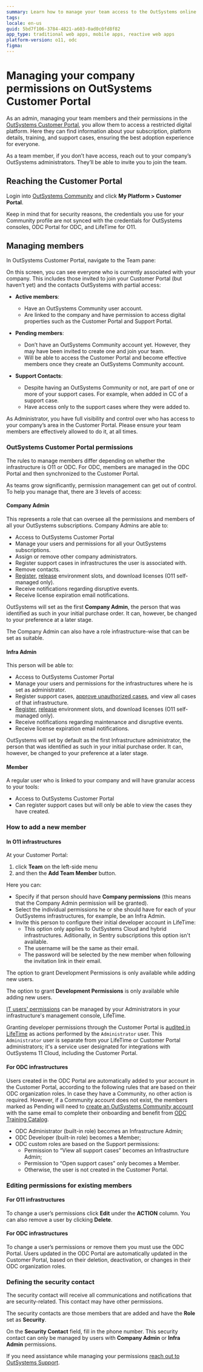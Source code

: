 ```yaml
---
summary: Learn how to manage your team access to the OutSystems online tools like Customer Portal, Support Portal and Licensing.
tags:
locale: en-us
guid: 5bd7f106-3784-4821-a603-0ad0c0fd8f82
app_type: traditional web apps, mobile apps, reactive web apps
platform-version: o11, odc
figma:
---
```


# Managing your company permissions on OutSystems Customer Portal

As an admin, managing your team members and their permissions in the [OutSystems Customer Portal](https://www.outsystems.com/csportal/Team), you allow them to access a restricted digital platform. Here they can find information about your subscription, platform details, training, and support cases, ensuring the best adoption experience for everyone.

As a team member, if you don’t have access, reach out to your company’s OutSystems administrators. They’ll be able to invite you to join the team.

## Reaching the Customer Portal

Login into [OutSystems Community](https://www.outsystems.com/community) and click **My Platform > Customer Portal**.

Keep in mind that for security reasons, the credentials you use for your Community profile are not synced with the credentials for OutSystems consoles, ODC Portal for ODC, and LifeTime for O11.

## Managing members

In OutSystems Customer Portal, navigate to the Team pane:

On this screen, you can see everyone who is currently associated with your company. This includes those invited to join your Customer Portal (but haven’t yet) and the contacts OutSystems with partial access:

* **Active members**:

    * Have an OutSystems Community user account.
    * Are linked to the company and have permission to access digital properties such as the Customer Portal and Support Portal.

* **Pending members**:

    * Don’t have an OutSystems Community  account yet. However, they may have been invited to create one and join your team.
    * Will be able to access the Customer Portal and become effective members once they create an OutSystems Community account.

* **Support Contacts**:

    * Despite having an OutSystems Community or not, are part of one or more of your support cases. For example, when added in CC of a support case.
    * Have access only to the support cases where they were added to.

As Administrator, you have full visibility and control over who has access to your company’s area in the Customer Portal. Please ensure your team members are effectively allowed to do it, at all times.

### OutSystems Customer Portal permissions 

The rules to manage members differ depending on whether the infrastructure is O11 or ODC. For ODC, members are managed in the ODC Portal and then synchronized to the Customer Portal.

As teams grow significantly, permission management can get out of control. To help you manage that, there are 3 levels of access:

#### Company Admin

This represents a role that can oversee all the permissions and members of all your OutSystems subscriptions. Company Admins are able to:

* Access to OutSystems Customer Portal
* Manage your users and permissions for all your OutSystems subscriptions.
* Assign or remove other company administrators.
* Register support cases in infrastructures the user is associated with.
* Remove contacts.
* [Register](https://success.outsystems.com/Support/Enterprise_Customers/Licensing/Manage_and_Upgrade/03_Get_a_license_file_for_an_environment#Registering_your_environment_(using_the_serial_number)), [release](https://success.outsystems.com/Support/Enterprise_Customers/Licensing/Manage_and_Upgrade/05_How_to_free_up_an_existing_environment_in_licensing) environment slots, and download licenses (O11 self-managed only).
* Receive notifications regarding disruptive events.
* Receive license expiration email notifications.

OutSystems will set as the first **Company Admin**, the person that was identified as such in your initial purchase order. It can, however, be changed to your preference at a later stage.

The Company Admin can also have a role infrastructure-wise that can be set as suitable.

#### Infra Admin

This person will be able to:

* Access to OutSystems Customer Portal
* Manage your users and permissions for the infrastructures where he is set as administrator.
* Register support cases, [approve unauthorized cases](https://success.outsystems.com/Support/Account_and_Members_Management/Enhanced_security_for_OutSystems_support_cases), and view all cases of that infrastructure.
* [Register](https://success.outsystems.com/Support/Enterprise_Customers/Licensing/Manage_and_Upgrade/03_Get_a_license_file_for_an_environment#Registering_your_environment_(using_the_serial_number)), [release](https://success.outsystems.com/Support/Enterprise_Customers/Licensing/Manage_and_Upgrade/05_How_to_free_up_an_existing_environment_in_licensing) environment slots, and download licenses (O11 self-managed only).
* Receive notifications regarding maintenance and disruptive events.
* Receive license expiration email notifications.

OutSystems will set by default as the first Infrastructure administrator, the person that was identified as such in your initial purchase order. It can, however, be changed to your preference at a later stage.


#### Member

A regular user who is linked to your company and will have granular access to your tools:

* Access to OutSystems Customer Portal
* Can register support cases but will only be able to view the cases they have created.

### How to add a new member

#### In O11 infrastructures

At your Customer Portal: 

1. click **Team** on the left-side menu
1. and then the **Add Team Member** button.

Here you can:

* Specify if that person should have **Company permissions** (this means that the Company Admin permission will be granted).
* Select the individual permissions he or she should have for each of your OutSystems infrastructures, for example, be an Infra Admin.
* Invite this person to configure their initial developer account in LifeTime:
    * This option only applies to OutSystems Cloud and hybrid infrastructures. Aditionally, in Sentry subscriptions this option isn't available.
    * The username will be the same as their email.
    * The password will be selected by the new member when following the invitation link in their email.

The option to grant Development Permissions is only available while adding new users.

<div class="info" markdown="1">

The option to grant **Development Permissions** is only available while adding new users. 

[IT users' permissions](https://success.outsystems.com/Documentation/11/Managing_the_Applications_Lifecycle/Manage_IT_Users) can be managed by your Administrators in your infrastructure's management console, LifeTime.

Granting developer permissions through the Customer Portal is [audited in LifeTime](https://www.outsystems.com/tk/redirect?g=ff41a92e-5717-4a6c-9016-12acdb4de71f) as actions performed by the `Administrator` user. This `Administrator` user is separate from your LifeTime or Customer Portal administrators; it's a service user designated for integrations with OutSystems 11 Cloud, including the Customer Portal.

</div>

#### For ODC infrastructures

Users created in the ODC Portal are automatically added to your account in the Customer Portal, according to the following rules that are based on their ODC organization roles. In case they have a Community, no other action is required. However, if a Community account does not exist, the members marked as Pending will need to [create an OutSystems Community account](https://www.outsystems.com/community/) with the same email to complete their onboarding and benefit from [ODC Training Catalog](https://learn.outsystems.com/training/catalog/odc).

* ODC Administrator (built-in role) becomes an Infrastructure Admin;
* ODC Developer (built-in role) becomes a Member;
* ODC custom roles are based on the Support permissions:
    * Permission to “View all support cases” becomes an Infrastructure Admin;
    * Permission to “Open support cases” only becomes a Member.
    * Otherwise, the user is not created in the Customer Portal.

### Editing permissions for existing members

#### For O11 infrastructures

To change a user’s permissions click **Edit** under the **ACTION** column. You can also remove a user by clicking **Delete**.

#### For ODC infrastructures

To change a user’s permissions or remove them you must use the ODC Portal. Users updated in the ODC Portal are automatically updated in the Customer Portal, based on their deletion, deactivation, or changes in their ODC organization roles. 

### Defining the security contact

The security contact will receive all communications and notifications that are security-related. This contact may have other permissions.

The security contacts are those members that are added and have the **Role** set as **Security**.

On the **Security Contact** field, fill in the phone number.
This security contact can only be managed by users with **Company Admin** or **Infra Admin** permissions.

If you need assistance while managing your permissions [reach out to OutSystems Support](https://www.outsystems.com/goto/contact-outsystems-support).
